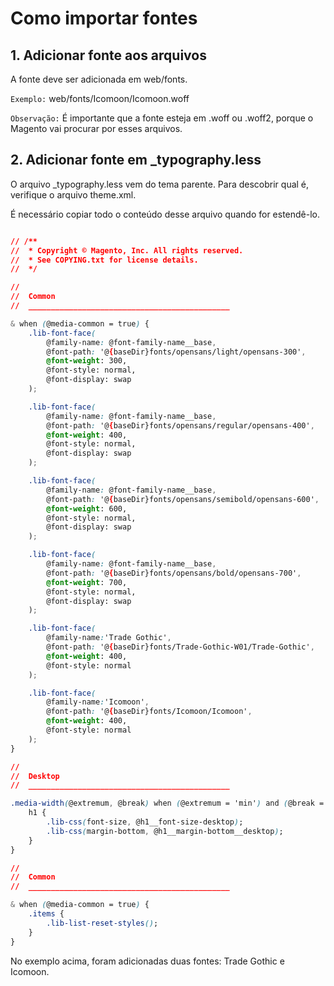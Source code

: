 # Como importar fontes

## 1. Adicionar fonte aos arquivos
A fonte deve ser adicionada em web/fonts.

`Exemplo:` web/fonts/Icomoon/Icomoon.woff

`Observação:` É importante que a fonte esteja em .woff ou .woff2, porque o Magento vai procurar por esses arquivos.

## 2. Adicionar fonte em _typography.less
O arquivo _typography.less vem do tema parente. Para descobrir qual é, verifique o arquivo theme.xml.

É necessário copiar todo o conteúdo desse arquivo quando for estendê-lo.

```css

// /**
//  * Copyright © Magento, Inc. All rights reserved.
//  * See COPYING.txt for license details.
//  */

//
//  Common
//  _____________________________________________

& when (@media-common = true) {
    .lib-font-face(
        @family-name: @font-family-name__base,
        @font-path: '@{baseDir}fonts/opensans/light/opensans-300',
        @font-weight: 300,
        @font-style: normal,
        @font-display: swap
    );

    .lib-font-face(
        @family-name: @font-family-name__base,
        @font-path: '@{baseDir}fonts/opensans/regular/opensans-400',
        @font-weight: 400,
        @font-style: normal,
        @font-display: swap
    );

    .lib-font-face(
        @family-name: @font-family-name__base,
        @font-path: '@{baseDir}fonts/opensans/semibold/opensans-600',
        @font-weight: 600,
        @font-style: normal,
        @font-display: swap
    );

    .lib-font-face(
        @family-name: @font-family-name__base,
        @font-path: '@{baseDir}fonts/opensans/bold/opensans-700',
        @font-weight: 700,
        @font-style: normal,
        @font-display: swap
    );

    .lib-font-face(
        @family-name:'Trade Gothic',
        @font-path: '@{baseDir}fonts/Trade-Gothic-W01/Trade-Gothic',
        @font-weight: 400,
        @font-style: normal
    );

    .lib-font-face(
        @family-name:'Icomoon',
        @font-path: '@{baseDir}fonts/Icomoon/Icomoon',
        @font-weight: 400,
        @font-style: normal
    );
}

//
//  Desktop
//  _____________________________________________

.media-width(@extremum, @break) when (@extremum = 'min') and (@break = @screen__m) {
    h1 {
        .lib-css(font-size, @h1__font-size-desktop);
        .lib-css(margin-bottom, @h1__margin-bottom__desktop);
    }
}

//
//  Common
//  _____________________________________________

& when (@media-common = true) {
    .items {
        .lib-list-reset-styles();
    }
}

```

No exemplo acima, foram adicionadas duas fontes: Trade Gothic e Icomoon.